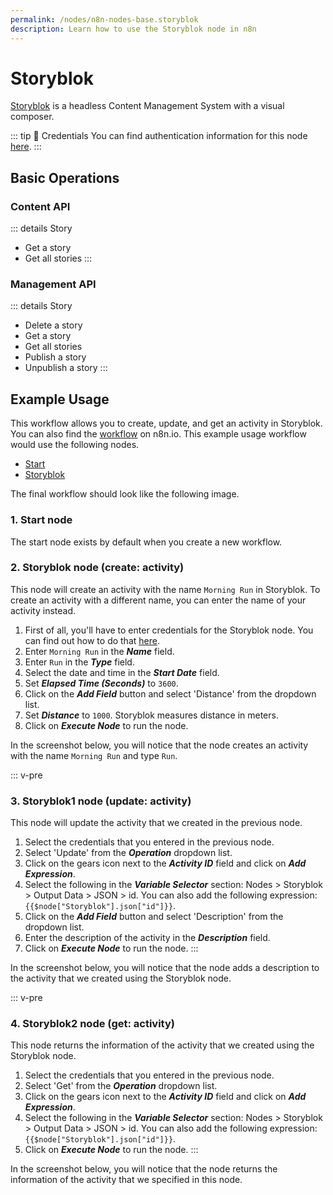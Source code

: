 ```yaml
---
permalink: /nodes/n8n-nodes-base.storyblok
description: Learn how to use the Storyblok node in n8n
---
```


# Storyblok

[Storyblok](https://www.storyblok.com/) is a headless Content Management System with a visual composer.

::: tip 🔑 Credentials
You can find authentication information for this node [here](../../../credentials/Storyblok/README.md).
:::

## Basic Operations

### Content API
::: details Story
- Get a story
- Get all stories
:::

### Management API
::: details Story
- Delete a story
- Get a story
- Get all stories
- Publish a story
- Unpublish a story
:::

## Example Usage

This workflow allows you to create, update, and get an activity in Storyblok. You can also find the [workflow](https://n8n.io/workflows/744) on n8n.io. This example usage workflow would use the following nodes.
- [Start](../../core-nodes/Start/README.md)
- [Storyblok]()

The final workflow should look like the following image.

<!-- ![A workflow with the Storyblok node](./workflow.png) -->

### 1. Start node

The start node exists by default when you create a new workflow.

### 2. Storyblok node (create: activity)

This node will create an activity with the name `Morning Run` in Storyblok. To create an activity with a different name, you can enter the name of your activity instead.

1. First of all, you'll have to enter credentials for the Storyblok node. You can find out how to do that [here](../../../credentials/Storyblok/README.md).
2. Enter `Morning Run` in the ***Name*** field.
3. Enter `Run` in the ***Type*** field.
4. Select the date and time in the ***Start Date*** field.
5. Set ***Elapsed Time (Seconds)*** to `3600`.
6. Click on the ***Add Field*** button and select 'Distance' from the dropdown list.
7. Set ***Distance*** to `1000`. Storyblok measures distance in meters.
8. Click on ***Execute Node*** to run the node.

In the screenshot below, you will notice that the node creates an activity with the name `Morning Run` and type `Run`.

<!-- ![Using the Storyblok node to create an activity](./Storyblok_node.png) -->


::: v-pre
### 3. Storyblok1 node (update: activity)

This node will update the activity that we created in the previous node.

1. Select the credentials that you entered in the previous node.
2. Select 'Update' from the ***Operation*** dropdown list.
3. Click on the gears icon next to the ***Activity ID*** field and click on ***Add Expression***.
4. Select the following in the ***Variable Selector*** section: Nodes > Storyblok > Output Data > JSON > id. You can also add the following expression: `{{$node["Storyblok"].json["id"]}}`.
5. Click on the ***Add Field*** button and select 'Description' from the dropdown list.
6. Enter the description of the activity in the ***Description*** field.
7. Click on ***Execute Node*** to run the node.
:::

In the screenshot below, you will notice that the node adds a description to the activity that we created using the Storyblok node.

<!-- ![Using the Storyblok node to update an activity](./Storyblok1_node.png) -->


::: v-pre
### 4. Storyblok2 node (get: activity)

This node returns the information of the activity that we created using the Storyblok node.

1. Select the credentials that you entered in the previous node.
2. Select 'Get' from the ***Operation*** dropdown list.
3. Click on the gears icon next to the ***Activity ID*** field and click on ***Add Expression***.
4. Select the following in the ***Variable Selector*** section: Nodes > Storyblok > Output Data > JSON > id. You can also add the following expression: `{{$node["Storyblok"].json["id"]}}`.
5. Click on ***Execute Node*** to run the node.
:::

In the screenshot below, you will notice that the node returns the information of the activity that we specified in this node.

<!-- ![Using the Storyblok node to get an issue](./Storyblok2_node.png) -->
